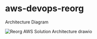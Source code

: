 # aws-devops-reorg

Architecture Diagram

![Reorg AWS Solution Architecture drawio](https://github.com/emmanuel-reorg/aws-devops-reorg/assets/175167446/62c6c1d2-d8c4-44fa-a109-738b86cfa56d)
